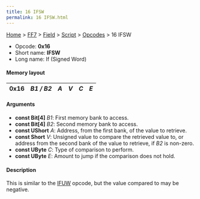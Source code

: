 ```yaml
---
title: 16 IFSW
permalink: 16 IFSW.html
---
```


[Home](../../../../Main%20Page.md) > [FF7](../../../../FF7.md) > [Field](../../../Field.md) > [Script](../../Script.md) > [Opcodes](../Opcodes.md) > 16 IFSW

-   Opcode: **0x16**
-   Short name: **IFSW**
-   Long name: If (Signed Word)

#### Memory layout

| 0x16 | *B1 / B2* | *A* | *V* | *C* | *E* |
|------|-----------|-----|-----|-----|-----|

#### Arguments

-   **const Bit\[4\]** *B1*: First memory bank to access.
-   **const Bit\[4\]** *B2*: Second memory bank to access.
-   **const UShort** *A*: Address, from the first bank, of the value to
    retrieve.
-   **const Short** *V*: Unsigned value to compare the retrieved value
    to, or address from the second bank of the value to retrieve, if
    *B2* is non-zero.
-   **const UByte** *C*: Type of comparison to perform.
-   **const UByte** *E*: Amount to jump if the comparison does not hold.

#### Description

This is similar to the [IFUW][] opcode, but the value compared to may be
negative.

  [IFUW]: 18%20IFUW.md "wikilink"
